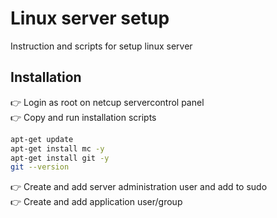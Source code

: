 # **Linux server setup**
Instruction and scripts for setup linux server 
## Installation 
👉 Login as root on netcup servercontrol panel<br>
👉 Copy and run installation scripts
```sh
apt-get update
apt-get install mc -y
apt-get install git -y
git --version
```
👉 Create and add server administration user and add to sudo<br>
👉 Create and add application user/group
